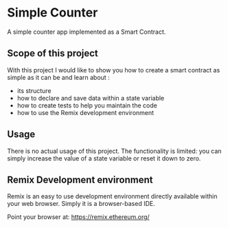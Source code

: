 # Simple Counter

A simple counter app implemented as a Smart Contract.

## Scope of this project

With this project I would like to show you how to create a smart contract as simple as it can be and learn about :

- its structure
- how to declare and save data within a state variable
- how to create tests to help you maintain the code
- how to use the Remix development environment

## Usage

There is no actual usage of this project. The functionality is limited: you can simply increase the value of a state variable or reset it down to zero.

## Remix Development environment

Remix is an easy to use development environment directly available within your web browser. Simply it is a browser-based IDE.

Point your browser at: https://remix.ethereum.org/
